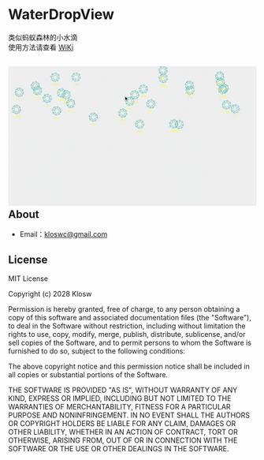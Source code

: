 # WaterDropView
类似蚂蚁森林的小水滴<br>
使用方法请查看 [WiKi](https://github.com/Klosw/WaterDropView/wiki/Android--WaterDropView?_blank)

![效果图](https://github.com/Klosw/WaterDropView/blob/master/extras/20180413130443.gif "效果图")
About
--
* Email：kloswc@gmail.com

License
--
MIT License

Copyright (c) 2028 Klosw

Permission is hereby granted, free of charge, to any person obtaining a copy
of this software and associated documentation files (the "Software"), to deal
in the Software without restriction, including without limitation the rights
to use, copy, modify, merge, publish, distribute, sublicense, and/or sell
copies of the Software, and to permit persons to whom the Software is
furnished to do so, subject to the following conditions:

The above copyright notice and this permission notice shall be included in all
copies or substantial portions of the Software.

THE SOFTWARE IS PROVIDED "AS IS", WITHOUT WARRANTY OF ANY KIND, EXPRESS OR
IMPLIED, INCLUDING BUT NOT LIMITED TO THE WARRANTIES OF MERCHANTABILITY,
FITNESS FOR A PARTICULAR PURPOSE AND NONINFRINGEMENT. IN NO EVENT SHALL THE
AUTHORS OR COPYRIGHT HOLDERS BE LIABLE FOR ANY CLAIM, DAMAGES OR OTHER
LIABILITY, WHETHER IN AN ACTION OF CONTRACT, TORT OR OTHERWISE, ARISING FROM,
OUT OF OR IN CONNECTION WITH THE SOFTWARE OR THE USE OR OTHER DEALINGS IN THE
SOFTWARE.

